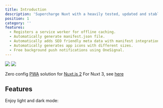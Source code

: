 ```yaml
---
title: Introduction
description: 'Supercharge Nuxt with a heavily tested, updated and stable PWA solution'
position: 1
category: ''
features:
  - Registers a service worker for offline caching.
  - Automatically generate manifest.json file.
  - Automatically adds SEO friendly meta data with manifest integration.
  - Automatically generates app icons with different sizes.
  - Free background push notifications using OneSignal.
---
```


<img src="/preview.png" class="light-img" />
<img src="/preview-dark.png" class="dark-img" />

Zero config [PWA](https://developers.google.com/web/progressive-web-apps) solution for [Nuxt.js 2](https://v2.nuxtjs.org)  For Nuxt 3, see [here](https://github.com/kevinmarrec/nuxt-pwa-module)

## Features

<list :items="features"></list>

<p class="flex items-center">Enjoy light and dark mode:&nbsp;<app-color-switcher class="p-2"></app-color-switcher></p>
